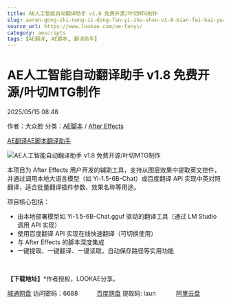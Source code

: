 ```yaml
---
title: AE人工智能自动翻译助手 v1.8 免费开源/叶切MTG制作
slug: aeren-gong-zhi-neng-zi-dong-fan-yi-zhu-shou-v1-8-mian-fei-kai-yuan-xie-qie-mtgzhi-zuo
source_url: https://www.lookae.com/ae-fanyi/
category: aescripts
tags: [AE翻译, AE脚本, 翻译助手]
---
```

# AE人工智能自动翻译助手 v1.8 免费开源/叶切MTG制作

2025/05/15 08:48

作者：大众脸
分类：[AE脚本](https://www.lookae.com/after-effects/aescripts/) / [After Effects](https://www.lookae.com/after-effects/)

[AE翻译](https://www.lookae.com/tag/ae%e7%bf%bb%e8%af%91/)[AE脚本](https://www.lookae.com/tag/ae%e8%84%9a%e6%9c%ac/)[翻译助手](https://www.lookae.com/tag/%e7%bf%bb%e8%af%91%e5%8a%a9%e6%89%8b/)

![AE人工智能自动翻译助手 v1.8 免费开源/叶切MTG制作](https://www.lookae.com/wp-content/uploads/2025/05/AE-FANYI.jpg "AE人工智能自动翻译助手 v1.8 免费开源/叶切MTG制作-LookAE.com")

本项目为 After Effects 用户开发的辅助工具，支持从图层效果中提取英文控件，并通过调用本地大语言模型（如 Yi-1.5-6B-Chat）或百度翻译 API 实现中英对照翻译，适合批量翻译插件参数、效果名称等用途。

项目核心包括：

* 由本地部署模型如 Yi-1.5-6B-Chat.gguf 驱动的翻译工具（通过 LM Studio 调用 API 实现）
* 使用百度翻译 API 实现在线快速翻译（可切换使用）
* 与 After Effects 的脚本深度集成
* 一键提取、一键翻译、一键读取，自动保存路径等实用功能

﻿

**【下载地址】**\*作者授权，LOOKAE分享。

[城通网盘](https://url70.ctfile.com/f/2827370-1505300263-949dca?p=4431) 访问密码：6688           [百度网盘](https://pan.baidu.com/s/1x97etU7H1b6APRerxkxEhQ?pwd=iaun) 提取码: iaun            [阿里云盘](https://www.alipan.com/s/6BzAhjFUt8K)
